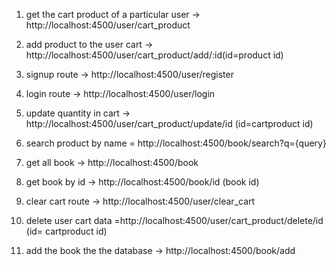 1. get the cart product of a particular user -> http://localhost:4500/user/cart_product

2. add product to the user cart -> http://localhost:4500/user/cart_product/add/:id(id=product id)

3. signup route -> http://localhost:4500/user/register

4. login route -> http://localhost:4500/user/login

5. update quantity in cart -> http://localhost:4500/user/cart_product/update/id (id=cartproduct id)

6. search product by name = http://localhost:4500/book/search?q={query}

7. get all book -> http://localhost:4500/book

8. get book by id -> http://localhost:4500/book/id (book id)

9. clear cart route -> http://localhost:4500/user/clear_cart

10. delete user cart data =http://localhost:4500/user/cart_product/delete/id (id= cartproduct id)

11. add the book the the database -> http://localhost:4500/book/add
